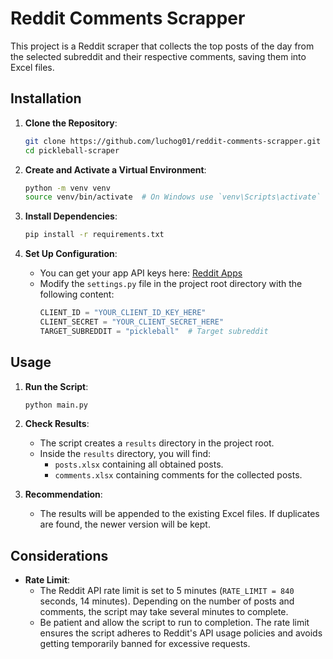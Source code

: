 # Reddit Comments Scrapper

This project is a Reddit scraper that collects the top posts of the day from the selected subreddit and their respective comments, saving them into Excel files.

## Installation

1. **Clone the Repository**:
    ```sh
    git clone https://github.com/luchog01/reddit-comments-scrapper.git
    cd pickleball-scraper
    ```

2. **Create and Activate a Virtual Environment**:
    ```sh
    python -m venv venv
    source venv/bin/activate  # On Windows use `venv\Scripts\activate`
    ```

3. **Install Dependencies**:
    ```sh
    pip install -r requirements.txt
    ```

4. **Set Up Configuration**:
    - You can get your app API keys here: [Reddit Apps](https://www.reddit.com/prefs/apps)
    - Modify the `settings.py` file in the project root directory with the following content:
        ```python
        CLIENT_ID = "YOUR_CLIENT_ID_KEY_HERE"
        CLIENT_SECRET = "YOUR_CLIENT_SECRET_HERE"
        TARGET_SUBREDDIT = "pickleball"  # Target subreddit
        ```

## Usage

1. **Run the Script**:
    ```sh
    python main.py
    ```

2. **Check Results**:
    - The script creates a `results` directory in the project root.
    - Inside the `results` directory, you will find:
        - `posts.xlsx` containing all obtained posts.
        - `comments.xlsx` containing comments for the collected posts.

3. **Recommendation**:
    - The results will be appended to the existing Excel files. If duplicates are found, the newer version will be kept.

## Considerations

- **Rate Limit**:
    - The Reddit API rate limit is set to 5 minutes (`RATE_LIMIT = 840` seconds, 14 minutes). Depending on the number of posts and comments, the script may take several minutes to complete.
    - Be patient and allow the script to run to completion. The rate limit ensures the script adheres to Reddit's API usage policies and avoids getting temporarily banned for excessive requests.